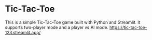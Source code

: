 # Tic-Tac-Toe
This is a simple Tic-Tac-Toe game built with Python and Streamlit. It supports two-player mode and a player vs AI mode.
https://tic-tac-toe-123.streamlit.app/
